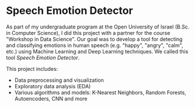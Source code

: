# Speech Emotion Detector

As part of my undergraduate program at the Open University of Israel (B.Sc. in Computer Science), I did this project with a partner for the course "Workshop in Data Science". Our goal was to develop a tool for detecting and classifying emotions in human speech (e.g. "happy", "angry", "calm", etc.) using Machine Learning and Deep Learning techniques. We called this tool *Speech Emotion Detector*.

This project includes:
- Data preprocessing and visualization
- Exploratory data analysis (EDA)
- Various algorithms and models: K-Nearest Neighbors, Random Forests, Autoencoders, CNN and more
